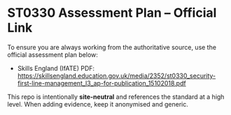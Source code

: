 # ST0330 Assessment Plan – Official Link

To ensure you are always working from the authoritative source, use the official assessment plan below:

- Skills England (IfATE) PDF: https://skillsengland.education.gov.uk/media/2352/st0330_security-first-line-management_l3_ap-for-publication_15102018.pdf

This repo is intentionally **site-neutral** and references the standard at a high level. When adding evidence, keep it anonymised and generic.
